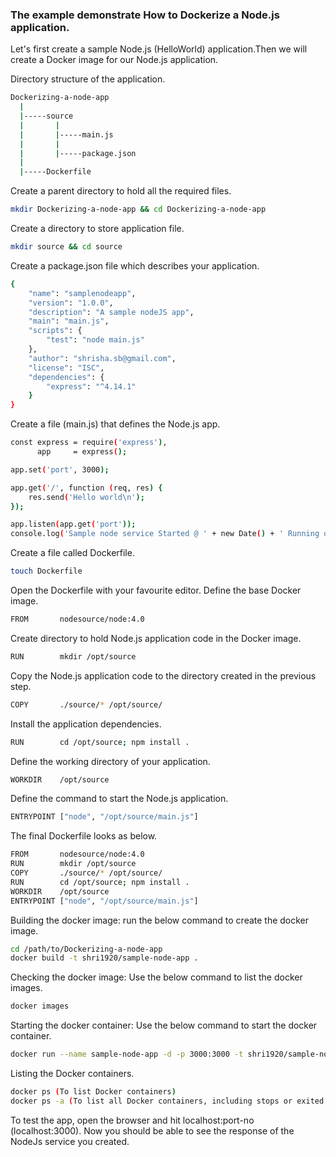 ### The example demonstrate How to Dockerize a Node.js application.

Let's first create a sample Node.js (HelloWorld) application.Then we will create a Docker image for our Node.js application.

Directory structure of the application.
```sh
Dockerizing-a-node-app
  |
  |-----source
  |       |
  |       |-----main.js
  |       |
  |       |-----package.json
  |
  |-----Dockerfile
```
Create a parent directory to hold all the required files.
```sh
mkdir Dockerizing-a-node-app && cd Dockerizing-a-node-app
```
Create a directory to store application file.
```sh
mkdir source && cd source
```
Create a package.json file which describes your application.
```sh
{
    "name": "samplenodeapp",
    "version": "1.0.0",
    "description": "A sample nodeJS app",
    "main": "main.js",
    "scripts": {
        "test": "node main.js"
    },
    "author": "shrisha.sb@gmail.com",
    "license": "ISC",
    "dependencies": {
        "express": "^4.14.1"
    }
}
```
Create a file (main.js) that defines the Node.js app.
```sh
const express = require('express'),
      app     = express();

app.set('port', 3000);

app.get('/', function (req, res) {
    res.send('Hello world\n');
});

app.listen(app.get('port'));
console.log('Sample node service Started @ ' + new Date() + ' Running on port no: ' + app.get('port'));
```
Create a file called Dockerfile.
```sh
touch Dockerfile
```
Open the Dockerfile with your favourite editor. Define the base Docker image.
```sh
FROM       nodesource/node:4.0
```
Create directory to hold Node.js application code in the Docker image.
```sh
RUN        mkdir /opt/source
```
Copy the Node.js application code to the directory created in the previous step.
```sh
COPY       ./source/* /opt/source/
```
Install the application dependencies.
```sh
RUN        cd /opt/source; npm install .
```
Define the working directory of your application.
```sh
WORKDIR    /opt/source
```
Define the command to start the Node.js application.
```sh
ENTRYPOINT ["node", "/opt/source/main.js"]
```
The final Dockerfile looks as below.
```sh
FROM       nodesource/node:4.0
RUN        mkdir /opt/source
COPY       ./source/* /opt/source/
RUN        cd /opt/source; npm install .
WORKDIR    /opt/source
ENTRYPOINT ["node", "/opt/source/main.js"]
```
Building the docker image: run the below command to create the docker image.
```sh
cd /path/to/Dockerizing-a-node-app
docker build -t shri1920/sample-node-app .
```
Checking the docker image: Use the below command to list the docker images.
```sh
docker images
```
Starting the docker container: Use the below command to start the docker container.
```sh
docker run --name sample-node-app -d -p 3000:3000 -t shri1920/sample-node-app
```
Listing the Docker containers.
```sh
docker ps (To list Docker containers)
docker ps -a (To list all Docker containers, including stops or exited containers)
```
To test the app, open the browser and hit localhost:port-no (localhost:3000). Now you should be able to see the response of the NodeJs service you created.